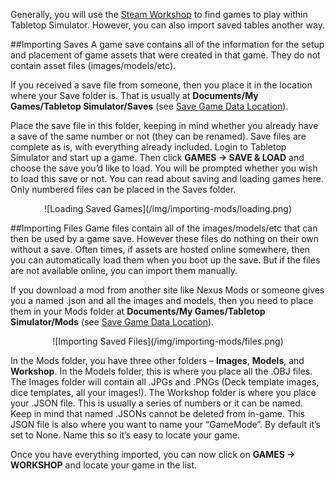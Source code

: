 Generally, you will use the [Steam Workshop](steam-workshop) to find games to play within Tabletop Simulator. However, you can also import saved tables another way.

##Importing Saves
A game save contains all of the information for the setup and placement of game assets that were created in that game. They do not contain asset files (images/models/etc).

If you received a save file from someone, then you place it in the location where your Save folder is. That is usually at **Documents/My Games/Tabletop Simulator/Saves** (see [Save Game Data Location](/getting-started/technical-info#save-game-data-location)).

Place the save file in this folder, keeping in mind whether you already have a save of the same number or not (they can be renamed). Save files are complete as is, with everything already included. Login to Tabletop Simulator and start up a game. Then click **GAMES -> SAVE & LOAD** and choose the save you’d like to load. You will be prompted whether you wish to load this save or not. You can read about saving and loading games here.
Only numbered files can be placed in the Saves folder.

<center>![Loading Saved Games](/img/importing-mods/loading.png)</center>

##Importing Files
Game files contain all of the images/models/etc that can then be used by a game save. However these files do nothing on their own without a save. Often times, if assets are hosted online somewhere, then you can automatically load them when you boot up the save. But if the files are not available online, you can import them manually.

If you download a mod from another site like Nexus Mods or someone gives you a named .json and all the images and models, then you need to place them in your Mods folder at **Documents/My Games/Tabletop Simulator/Mods** (see [Save Game Data Location](/getting-started/technical-info#save-game-data-location)).

<center>![Importing Saved Files](/img/importing-mods/files.png)</center>

In the Mods folder, you have three other folders – **Images**, **Models**, and **Workshop**. In the Models folder, this is where you place all the .OBJ files. The Images folder will contain all .JPGs and .PNGs (Deck template images, dice templates, all your images!). The Workshop folder is where you place your .JSON file. This is usually a series of numbers or it can be named. Keep in mind that named .JSONs cannot be deleted from in-game. This JSON file is also where you want to name your “GameMode”. By default it’s set to None. Name this so it’s easy to locate your game.

Once you have everything imported, you can now click on **GAMES -> WORKSHOP** and locate your game in the list.
